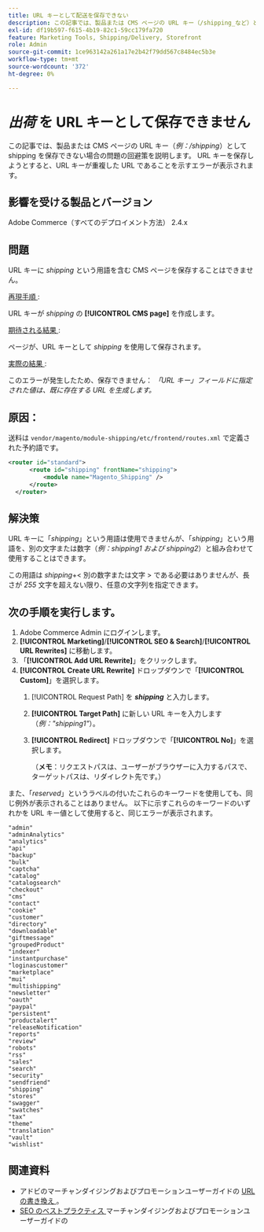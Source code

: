 ```yaml
---
title: URL キーとして配送を保存できない
description: この記事では、製品または CMS ページの URL キー（/shipping_など）として shipping を保存できない場合の問題の回避策を説明します。 URL キーを保存しようとすると、URL キーが URL と重複していることを示すエラーが表示されます。
exl-id: df19b597-f615-4b19-82c1-59cc179fa720
feature: Marketing Tools, Shipping/Delivery, Storefront
role: Admin
source-git-commit: 1ce963142a261a17e2b42f79dd567c8484ec5b3e
workflow-type: tm+mt
source-wordcount: '372'
ht-degree: 0%

---
```


# _出荷_ を URL キーとして保存できません

この記事では、製品または CMS ページの URL キー（_例：/shipping_）として shipping を保存できない場合の問題の回避策を説明します。 URL キーを保存しようとすると、URL キーが重複した URL であることを示すエラーが表示されます。

## 影響を受ける製品とバージョン

Adobe Commerce（すべてのデプロイメント方法） 2.4.x

## 問題

URL キーに _shipping_ という用語を含む CMS ページを保存することはできません。

<u> 再現手順 </u>:

URL キーが _shipping_ の **[!UICONTROL CMS page]** を作成します。

<u> 期待される結果 </u>:

ページが、URL キーとして _shipping_ を使用して保存されます。

<u> 実際の結果 </u>:

このエラーが発生したため、保存できません：
*「URL キー」フィールドに指定された値は、既に存在する URL を生成します。*

## 原因：

送料は `vendor/magento/module-shipping/etc/frontend/routes.xml` で定義された予約語です。

```xml
<router id="standard">
      <route id="shipping" frontName="shipping">
          <module name="Magento_Shipping" />
      </route>
  </router>
```

## 解決策

URL キーに「_shipping_」という用語は使用できませんが、「_shipping_」という用語を、別の文字または数字（_例：shipping1 および shipping2_）と組み合わせて使用することはできます。

この用語は _shipping_+&lt; 別の数字または文字 > である必要はありませんが、長さが *255* 文字を超えない限り、任意の文字列を指定できます。

## 次の手順を実行します。

1. Adobe Commerce Admin にログインします。
1. **[!UICONTROL Marketing]**/**[!UICONTROL SEO & Search]**/**[!UICONTROL URL Rewrites]** に移動します。
1. 「**[!UICONTROL Add URL Rewrite]**」をクリックします。
1. **[!UICONTROL Create URL Rewrite]** ドロップダウンで「**[!UICONTROL Custom]**」を選択します。
   1. [!UICONTROL Request Path] を **_shipping_** と入力します。
   1. **[!UICONTROL Target Path]** に新しい URL キーを入力します（_例：&quot;shipping1&quot;_）。
   1. **[!UICONTROL Redirect]** ドロップダウンで「**[!UICONTROL No]**」を選択します。


      （**メモ**：リクエストパスは、ユーザーがブラウザーに入力するパスで、ターゲットパスは、リダイレクト先です。）

また、「*reserved*」というラベルの付いたこれらのキーワードを使用しても、同じ例外が表示されることはありません。 以下に示すこれらのキーワードのいずれかを URL キー値として使用すると、同じエラーが表示されます。


```
"admin"
"adminAnalytics"
"analytics"
"api"
"backup"
"bulk"
"captcha"
"catalog"
"catalogsearch"
"checkout"
"cms"
"contact"
"cookie"
"customer"
"directory"
"downloadable"
"giftmessage"
"groupedProduct"
"indexer"
"instantpurchase"
"loginascustomer"
"marketplace"
"mui"
"multishipping"
"newsletter"
"oauth"
"paypal"
"persistent"
"productalert"
"releaseNotification"
"reports"
"review"
"robots"
"rss"
"sales"
"search"
"security"
"sendfriend"
"shipping"
"stores"
"swagger"
"swatches"
"tax"
"theme"
"translation"
"vault"
"wishlist"
```

## 関連資料

* アドビのマーチャンダイジングおよびプロモーションユーザーガイドの [URL の書き換え ](https://docs.magento.com/user-guide/marketing/url-rewrite.html)。
* [SEO のベストプラクティス ](https://docs.magento.com/user-guide/marketing/seo-best-practices.html) マーチャンダイジングおよびプロモーションユーザーガイドの
